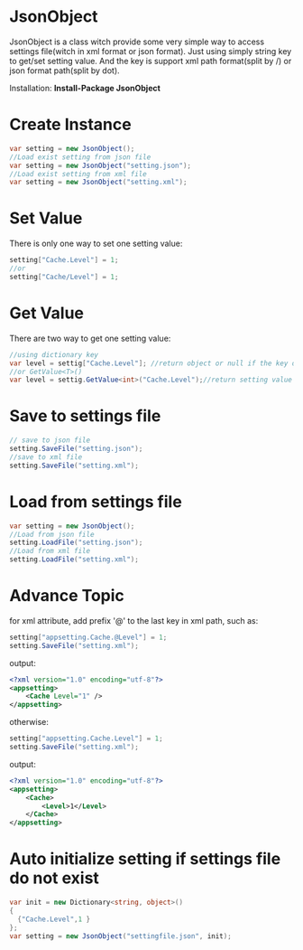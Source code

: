 # JsonObject

JsonObject is a class witch provide some very simple way to access settings file(witch in xml format or json format).
Just using simply string key to get/set setting value. And the key is support xml path format(split by /) or json format path(split by dot).

Installation:
  **Install-Package JsonObject**

# Create Instance #
``` c#
var setting = new JsonObject();
//Load exist setting from json file
var setting = new JsonObject("setting.json"); 
//Load exist setting from xml file
var setting = new JsonObject("setting.xml"); 
```

# Set Value #
There is only one way to set one setting value:
``` c#
setting["Cache.Level"] = 1; 
//or
setting["Cache/Level"] = 1;
```
# Get Value #
There are two way to get one setting value:
``` c#
//using dictionary key
var level = settig["Cache.Level"]; //return object or null if the key do not exist
//or GetValue<T>()
var level = settig.GetValue<int>("Cache.Level");//return setting value of key in specific type of default(T) if the key do not exist
```
# Save to settings file #
``` c#
// save to json file
setting.SaveFile("setting.json"); 
//save to xml file
setting.SaveFile("setting.xml"); 
```
# Load from settings file #
``` c#
var setting = new JsonObject();
//Load from json file
setting.LoadFile("setting.json"); 
//Load from xml file
setting.LoadFile("setting.xml"); 
```
# Advance Topic #
for xml attribute, add prefix '@' to the last key in xml path, such as:
``` c#
setting["appsetting.Cache.@Level"] = 1; 
setting.SaveFile("setting.xml"); 
```
output:
``` xml
<?xml version="1.0" encoding="utf-8"?>
<appsetting>
	<Cache Level="1" />
</appsetting>
``` 

otherwise:
``` c#
setting["appsetting.Cache.Level"] = 1; 
setting.SaveFile("setting.xml"); 
```
output:
``` xml
<?xml version="1.0" encoding="utf-8"?>
<appsetting>
	<Cache>
		<Level>1</Level>
	</Cache>
</appsetting>
``` 

# Auto initialize setting if settings file do not exist #
``` c#
var init = new Dictionary<string, object>()
{
  {"Cache.Level",1 }
};
var setting = new JsonObject("settingfile.json", init);
```

